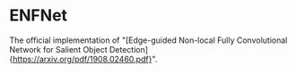 # ENFNet
The official implementation of  "[Edge-guided Non-local Fully Convolutional Network for Salient Object Detection]{https://arxiv.org/pdf/1908.02460.pdf}".
